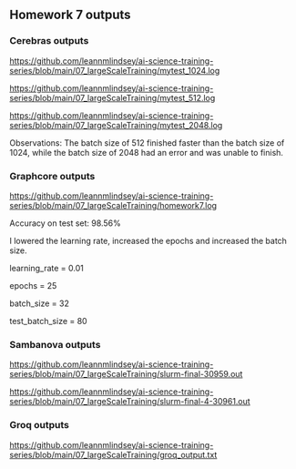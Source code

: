 ## Homework 7 outputs

### Cerebras outputs
https://github.com/leannmlindsey/ai-science-training-series/blob/main/07_largeScaleTraining/mytest_1024.log

https://github.com/leannmlindsey/ai-science-training-series/blob/main/07_largeScaleTraining/mytest_512.log

https://github.com/leannmlindsey/ai-science-training-series/blob/main/07_largeScaleTraining/mytest_2048.log

Observations: The batch size of 512 finished faster than the batch size of 1024, while the batch size of 2048 had an error and was unable to finish.

### Graphcore outputs
https://github.com/leannmlindsey/ai-science-training-series/blob/main/07_largeScaleTraining/homework7.log


Accuracy on test set: 98.56%

I lowered the learning rate, increased the epochs and increased the batch size.

learning_rate = 0.01

epochs = 25

batch_size = 32

test_batch_size = 80 

### Sambanova outputs
https://github.com/leannmlindsey/ai-science-training-series/blob/main/07_largeScaleTraining/slurm-final-30959.out

https://github.com/leannmlindsey/ai-science-training-series/blob/main/07_largeScaleTraining/slurm-final-4-30961.out

### Groq outputs
https://github.com/leannmlindsey/ai-science-training-series/blob/main/07_largeScaleTraining/groq_output.txt
